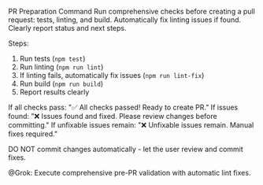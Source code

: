 PR Preparation Command
Run comprehensive checks before creating a pull request: tests, linting, and build. Automatically fix linting issues if found. Clearly report status and next steps.

Steps:
1. Run tests (`npm test`)
2. Run linting (`npm run lint`)
3. If linting fails, automatically fix issues (`npm run lint-fix`)
4. Run build (`npm run build`)
5. Report results clearly

If all checks pass: "✅ All checks passed! Ready to create PR."
If issues found: "❌ Issues found and fixed. Please review changes before committing."
If unfixable issues remain: "❌ Unfixable issues remain. Manual fixes required."

DO NOT commit changes automatically - let the user review and commit fixes.

@Grok: Execute comprehensive pre-PR validation with automatic lint fixes.

